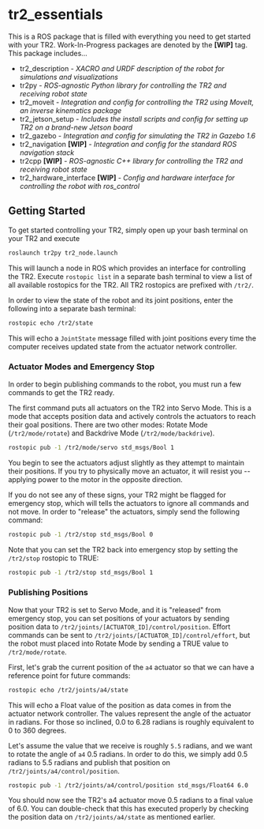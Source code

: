# tr2_essentials
This is a ROS package that is filled with everything you need to get started with your TR2. Work-In-Progress packages are denoted by the **[WIP]** tag. This package includes...
 - tr2_description - *XACRO and URDF description of the robot for simulations and visualizations*
 - tr2py - *ROS-agnostic Python library for controlling the TR2 and receiving robot state*
 - tr2_moveit - *Integration and config for controlling the TR2 using MoveIt, an inverse kinematics package*
 - tr2_jetson_setup - *Includes the install scripts and config for setting up TR2 on a brand-new Jetson board*
 - tr2_gazebo - *Integration and config for simulating the TR2 in Gazebo 1.6*
 - tr2_navigation **[WIP]** - *Integration and config for the standard ROS navigation stack*
 - tr2cpp **[WIP]** - *ROS-agnostic C++ library for controlling the TR2 and receiving robot state*
 - tr2_hardware_interface **[WIP]** - *Config and hardware interface for controlling the robot with ros_control*

## Getting Started
To get started controlling your TR2, simply open up your bash terminal on your TR2 and execute
```sh
roslaunch tr2py tr2_node.launch
```
This will launch a node in ROS which provides an interface for controlling the TR2. Execute `rostopic list` in a separate bash terminal to view a list of all available rostopics for the TR2. All TR2 rostopics are prefixed with ``/tr2/``.

In order to view the state of the robot and its joint positions, enter the following into a separate bash terminal:
```sh
rostopic echo /tr2/state
```
This will echo a `JointState` message filled with joint positions every time the computer receives updated state from the actuator network controller.

### Actuator Modes and Emergency Stop
In order to begin publishing commands to the robot, you must run a few commands to get the TR2 ready.

The first command puts all actuators on the TR2 into Servo Mode. This is a mode that accepts position data and actively controls the actuators to reach their goal positions. There are two other modes: Rotate Mode (`/tr2/mode/rotate`) and Backdrive Mode (`/tr2/mode/backdrive`).
```sh
rostopic pub -1 /tr2/mode/servo std_msgs/Bool 1
```

You begin to see the actuators adjust slightly as they attempt to maintain their positions. If you try to physically move an actuator, it will resist you -- applying power to the motor in the opposite direction.

If you do not see any of these signs, your TR2 might be flagged for emergency stop, which will tells the actuators to ignore all commands and not move. In order to "release" the actuators, simply send the following command:
```sh
rostopic pub -1 /tr2/stop std_msgs/Bool 0
```

Note that you can set the TR2 back into emergency stop by setting the `/tr2/stop` rostopic to TRUE:
```sh
rostopic pub -1 /tr2/stop std_msgs/Bool 1
```

### Publishing Positions
Now that your TR2 is set to Servo Mode, and it is "released" from emergency stop, you can set positions of your actuators by sending position data to `/tr2/joints/[ACTUATOR_ID]/control/position`. Effort commands can be sent to `/tr2/joints/[ACTUATOR_ID]/control/effort`, but the robot must placed into Rotate Mode by sending a TRUE value to `/tr2/mode/rotate`.

First, let's grab the current position of the `a4` actuator so that we can have a reference point for future commands:
```sh
rostopic echo /tr2/joints/a4/state
```

This will echo a Float value of the position as data comes in from the actuator network controller. The values represent the angle of the actuator in radians. For those so inclined, 0.0 to 6.28 radians is roughly equivalent to 0 to 360 degrees.

Let's assume the value that we receive is roughly `5.5` radians, and we want to rotate the angle of `a4` 0.5 radians. In order to do this, we simply add 0.5 radians to 5.5 radians and publish that position on `/tr2/joints/a4/control/position`.
```sh
rostopic pub -1 /tr2/joints/a4/control/position std_msgs/Float64 6.0
```

You should now see the TR2's a4 actuator move 0.5 radians to a final value of 6.0. You can double-check that this has executed properly by checking the position data on `/tr2/joints/a4/state` as mentioned earlier.
